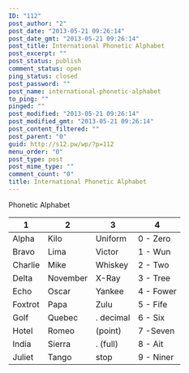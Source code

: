 ```yaml
---
ID: "112"
post_author: "2"
post_date: "2013-05-21 09:26:14"
post_date_gmt: "2013-05-21 09:26:14"
post_title: International Phonetic Alphabet
post_excerpt: ""
post_status: publish
comment_status: open
ping_status: closed
post_password: ""
post_name: international-phonetic-alphabet
to_ping: ""
pinged: ""
post_modified: "2013-05-21 09:26:14"
post_modified_gmt: "2013-05-21 09:26:14"
post_content_filtered: ""
post_parent: "0"
guid: http://s12.pw/wp/?p=112
menu_order: "0"
post_type: post
post_mime_type: ""
comment_count: "0"
title: International Phonetic Alphabet
---
```


Phonetic Alphabet


|1|2|3|4|
|--- |--- |--- |--- |
|Alpha|Kilo|Uniform|0 - Zero|
|Bravo|Lima|Victor|1 - Wun|
|Charlie|Mike|Whiskey|2 - Two|
|Delta|November|X-Ray|3 - Tree|
|Echo|Oscar|Yankee|4 - Fower|
|Foxtrot|Papa|Zulu|5 - Fife|
|Golf|Quebec|. decimal|6 - Six|
|Hotel|Romeo|(point)|7 -Seven|
|India|Sierra|. (full)|8 - Ait|
|Juliet|Tango|stop|9 - Niner|


